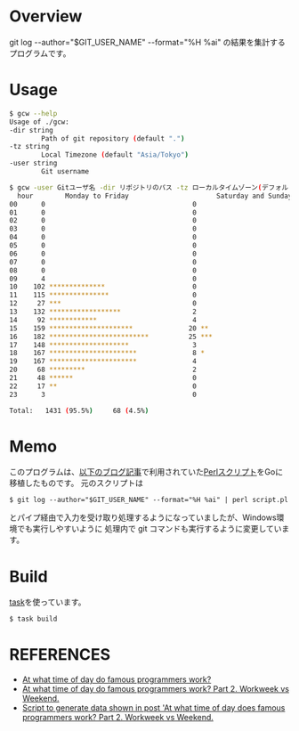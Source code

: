 # Overview

git log --author="$GIT_USER_NAME" --format="%H %ai" の結果を集計するプログラムです。

# Usage

```sh
$ gcw --help
Usage of ./gcw:
-dir string
        Path of git repository (default ".")
-tz string
        Local Timezone (default "Asia/Tokyo")
-user string
        Git username
```
```sh
$ gcw -user Gitユーザ名 -dir リポジトリのパス -tz ローカルタイムゾーン(デフォルトはAsia/Tokyo)
  hour        Monday to Friday                      Saturday and Sunday
00      0                                     0
01      0                                     0
02      0                                     0
03      0                                     0
04      0                                     0
05      0                                     0
06      0                                     0
07      0                                     0
08      0                                     0
09      4                                     0
10    102 **************                      0
11    115 ***************                     0
12     27 ***                                 0
13    132 ******************                  2
14     92 ************                        4
15    159 *********************              20 **
16    182 *************************          25 ***
17    148 ********************                3
18    167 **********************              8 *
19    167 **********************              4
20     68 *********                           2
21     48 ******                              0
22     17 **                                  0
23      3                                     0

Total:   1431 (95.5%)     68 (4.5%)
```

# Memo

このプログラムは、[以下のブログ記事](https://ivan.bessarabov.com/blog/famous-programmers-work-time-part-2-workweek-vs-weekend)で利用されていた[Perlスクリプト](https://gist.github.com/bessarabov/30aee15c5a7c438fe5f9f3f623222b39)をGoに移植したものです。
元のスクリプトは

	$ git log --author="$GIT_USER_NAME" --format="%H %ai" | perl script.pl

とパイプ経由で入力を受け取り処理するようになっていましたが、Windows環境でも実行しやすいように
処理内で git コマンドも実行するように変更しています。

# Build

[task](https://taskfile.dev/#/)を使っています。

```sh
$ task build
```

# REFERENCES

- [At what time of day do famous programmers work?](https://ivan.bessarabov.com/blog/famous-programmers-work-time)
- [At what time of day do famous programmers work? Part 2. Workweek vs Weekend.](https://ivan.bessarabov.com/blog/famous-programmers-work-time-part-2-workweek-vs-weekend)
- [Script to generate data shown in post 'At what time of day does famous programmers work? Part 2. Workweek vs Weekend.](https://gist.github.com/bessarabov/30aee15c5a7c438fe5f9f3f623222b39) 